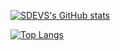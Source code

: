 [![SDEVS's GitHub stats](https://github-readme-stats.vercel.app/api?username=emptyoptic)](https://github.com/emptyoptic)

[![Top Langs](https://github-readme-stats.vercel.app/api/top-langs/?username=emptyoptic&layout=compact)](https://github.com/emptyoptic/github-readme-stats)
